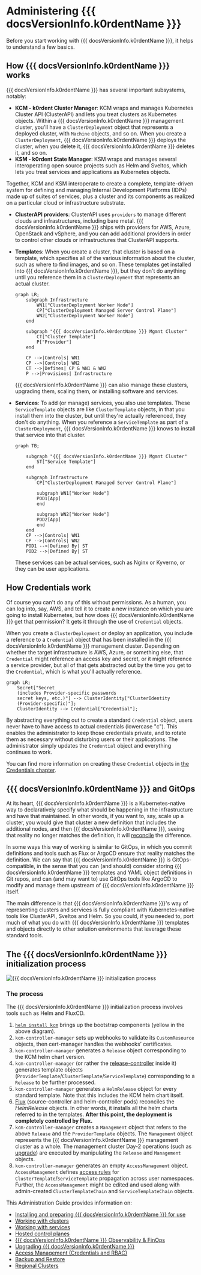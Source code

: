 # Administering {{{ docsVersionInfo.k0rdentName }}}

Before you start working with {{{ docsVersionInfo.k0rdentName }}}, it helps to understand a few basics.

## How {{{ docsVersionInfo.k0rdentName }}} works

{{{ docsVersionInfo.k0rdentName }}} has several important subsystems, notably:

* **KCM - k0rdent Cluster Manager**: KCM wraps and manages Kubernetes Cluster API (ClusterAPI) and lets you treat clusters as
Kubernetes objects. Within a {{{ docsVersionInfo.k0rdentName }}} management cluster, you'll have a `ClusterDeployment` object that
represents a deployed cluster, with `Machine` objects, and so on. When you create a `ClusterDeployment`,
{{{ docsVersionInfo.k0rdentName }}} deploys the cluster, when you delete it, {{{ docsVersionInfo.k0rdentName }}} deletes it, and so on.
* **KSM - k0rdent State Manager**: KSM wraps and manages several interoperating open source projects such as Helm and Sveltos, which lets you treat services and applications as Kubernetes objects.

Together, KCM and KSM interoperate to create a complete, template-driven system for defining and managing Internal Development Platforms (IDPs) made up of suites of services, plus a cluster and its components as realized on a particular cloud or infrastructure substrate.

* **ClusterAPI providers**: ClusterAPI uses `providers` to manage different clouds and infrastructures, including bare metal. {{{ docsVersionInfo.k0rdentName }}} ships with providers for AWS, Azure, OpenStack and vSphere, and you can add additional providers in order to control other clouds or infrastructures that ClusterAPI supports.

* **Templates**: When you create a cluster, that cluster is based on a template, which specifies all of the various information about the cluster, such as where to find images, and so on. These templates get installed into {{{ docsVersionInfo.k0rdentName }}}, but they don't do anything until you reference them in a `ClusterDeployment` that represents an actual cluster.

    ```mermaid
    graph LR;
        subgraph Infrastructure
            WN1["ClusterDeployment Worker Node"]
            CP["ClusterDeployment Managed Server Control Plane"]
            WN2["ClusterDeployment Worker Node"]
        end

        subgraph "{{{ docsVersionInfo.k0rdentName }}} Mgmnt Cluster"
            CT["Cluster Template"]
            P["Provider"]
        end

        CP -->|Controls| WN1
        CP -->|Controls| WN2
        CT -->|Defines| CP & WN1 & WN2
        P -->|Provisions| Infrastructure

    ```

    {{{ docsVersionInfo.k0rdentName }}} can also manage these clusters, upgrading them, scaling them, or installing software and services.

* **Services**: To add (or manage) services, you also use templates. These `ServiceTemplate` objects are like `ClusterTemplate` objects, in that you install them into the cluster, but until they're actually referenced, they don't do anything. When you reference a `ServiceTemplate` as part of a `ClusterDeployment`, {{{ docsVersionInfo.k0rdentName }}} knows to install that service into that cluster.

    ```mermaid
    graph TB;
        
        subgraph "{{{ docsVersionInfo.k0rdentName }}} Mgmnt Cluster"
            ST["Service Template"]
        end

        subgraph Infrastructure
            CP["ClusterDeployment Managed Server Control Plane"]
            
            subgraph WN1["Worker Node"]
            POD1[App]
            end
            
            subgraph WN2["Worker Node"]
            POD2[App]
            end
        end
        CP -->|Controls| WN1
        CP -->|Controls| WN2
        POD1 -->|Defined By| ST
        POD2 -->|Defined By| ST

    ```


    These services can be actual services, such as Nginx or Kyverno, or they can be user applications.

## How Credentials work

Of course you can't do any of this without permissions. As a human, you can log into, say, AWS, and tell it to create a new
instance on which you are going to install Kubernetes, but how does {{{ docsVersionInfo.k0rdentName }}} get that permission? It gets it through the use of
`Credential` objects.

When you create a `ClusterDeployment` or deploy an application, you include a reference to a `Credential` object that has been
installed in the {{{ docsVersionInfo.k0rdentName }}} management cluster. Depending on whether the target infrastructure is AWS, Azure, or something else, that
`Credential` might reference an access key and secret, or it might reference a service provider, but all of that gets abstracted
out by the time you get to the `Credential`, which is what you'll actually reference.

```mermaid
graph LR;
    Secret["Secret
    (includes Provider-specific passwords
    secret keys, etc.)"] --> ClusterIdentity["ClusterIdentity
    (Provider-specific)"];
    ClusterIdentity --> Credential["Credential"];
```

By abstracting everything out to create a standard `Credential` object, users never have to have access to actual credentials (lowercase "c"). This enables the administrator to keep those credentials private, and to rotate them as necessary without disturbing users or their applications. The administrator simply updates the `Credential` object and everything continues to work.

You can find more information on creating these `Credential` objects in [the Credentials chapter](access/credentials/index.md).

## {{{ docsVersionInfo.k0rdentName }}} and GitOps

At its heart, {{{ docsVersionInfo.k0rdentName }}} is a Kubernetes-native way to declaratively specify what should be happening in the infrastructure and
have that maintained. In other words, if you want to, say, scale up a cluster, you would give that cluster a new
definition that includes the additional nodes, and then {{{ docsVersionInfo.k0rdentName }}}, seeing that reality no longer matches the definition, it will [reconcile](https://kubebyexample.com/learning-paths/operator-framework/operator-sdk-go/controller-reconcile-function) the difference.

In some ways this way of working is similar to GitOps, in which you commit definitions and tools such as Flux or ArgoCD
ensure that reality matches the definition. We can say that {{{ docsVersionInfo.k0rdentName }}} is GitOps-compatible, in the sense that you can (and should) consider storing {{{ docsVersionInfo.k0rdentName }}} templates and YAML object definitions in Git repos, and can (and may want to) use GitOps tools like ArgoCD to modify and manage them upstream of {{{ docsVersionInfo.k0rdentName }}} itself.

The main difference is that {{{ docsVersionInfo.k0rdentName }}}'s way of representing clusters and services is fully compliant with Kubernetes-native tools like ClusterAPI, Sveltos and Helm. So you could, if you needed to, port much of what you do with {{{ docsVersionInfo.k0rdentName }}} templates and objects directly to other solution environments that leverage these standard tools.

## The {{{ docsVersionInfo.k0rdentName }}} initialization process

![{{{ docsVersionInfo.k0rdentName }}} initialization process](../assets/kcm-initialization.png)

### The process

The {{{ docsVersionInfo.k0rdentName }}} initialization process involves tools such as Helm and FluxCD.

1. [`helm install kcm`](installation/install-k0rdent.md) brings up the bootstrap components (yellow in the above diagram).
1. `kcm-controller-manager` sets up webhooks to validate its `CustomResource` objects, then cert-manager handles the webhooks’ certificates.
1. `kcm-controller-manager` generates a `Release` object corresponding to the KCM helm chart version.
1. `kcm-controller-manager` (or rather the [release-controller](https://github.com/k0rdent/kcm/blob/main/internal/controller/release_controller.go) inside it) generates template objects (`ProviderTemplate`/`ClusterTemplate`/`ServiceTemplate`) corresponding to a `Release` to be further processed.
1. `kcm-controller-manager` generates a `HelmRelease` object for every standard template. Note that this includes the KCM helm chart itself.
1. [Flux](https://github.com/fluxcd/flux2) (source-controller and helm-controller pods) reconciles the *HelmRelease* objects. In other words, it installs all the helm charts referred to in the templates.
**After this point, the deployment is completely controlled by Flux.**
1. `kcm-controller-manager` creates a `Management` object that refers to the above `Release` and the `ProviderTemplate` objects.
The `Management` object represents the {{{ docsVersionInfo.k0rdentName }}} management cluster as a whole.
The management cluster Day-2 operations (such as [upgrade](upgrade/index.md)) are  executed by manipulating the `Release` and `Management` objects.
1. `kcm-controller-manager` generates an empty `AccessManagement` object. `AccessManagement` defines [access rules](../reference/template/index.md#template-life-cycle-management) for `ClusterTemplate`/`ServiceTemplate` propagation across user namespaces. Further, the `AccessManagement` might be edited and used along with admin-created `ClusterTemplateChain` and `ServiceTemplateChain` objects.

This Administration Guide provides information on:

- [Installing and preparing {{{ docsVersionInfo.k0rdentName }}} for use](installation/index.md)
- [Working with clusters](clusters/index.md)
- [Working with services](ksm/index.md)
- [Hosted control planes](hosted-control-plane/index.md)
- [{{{ docsVersionInfo.k0rdentName }}} Observability & FinOps](kof/index.md)
- [Upgrading {{{ docsVersionInfo.k0rdentName }}}](upgrade/index.md)
- [Access Management (Credentials and RBAC)](access/index.md)
- [Backup and Restore](backup/index.md)
- [Regional Clusters](regional-clusters/index.md)
